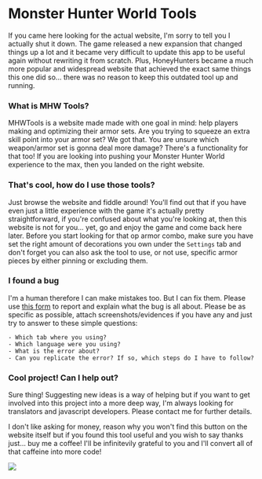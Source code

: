 # Monster Hunter World Tools
If you came here looking for the actual website, I'm sorry to tell you I actually shut it down. The game released a new expansion that changed things up a lot and it became very difficult to update this app to be useful again without rewriting it from scratch.
Plus, HoneyHunters became a much more popular and widespread website that achieved the exact same things this one did so... there was no reason to keep this outdated tool up and running. 

### What is MHW Tools?
MHWTools is a website made made with one goal in mind: help players making and optimizing their armor sets. Are you trying to squeeze an extra skill point into your armor set? We got that. You are unsure which weapon/armor set is gonna deal more damage? There's a functionality for that too! If you are looking into pushing your Monster Hunter World experience to the max, then you landed on the right website.

### That's cool, how do I use those tools?
Just browse the website and fiddle around! You'll find out that if you have even just a little experience with the game it's actually pretty straightforward, if you're confused about what you're looking at, then this website is not for you... yet, go and enjoy the game and come back here later.
Before you start looking for that op armor combo, make sure you have set the right amount of decorations you own under the `Settings` tab and don't forget you can also ask the tool to use, or not use, specific armor pieces by either pinning or excluding them.

### I found a bug
I'm a human therefore I can make mistakes too. But I can fix them.
Please use [this form](https://github.com/nyirsh/MHWTools/issues) to report and explain what the bug is all about. Please be as specific as possible, attach screenshots/evidences if you have any and just try to answer to these simple questions:

```
- Which tab where you using?
- Which language were you using?
- What is the error about?
- Can you replicate the error? If so, which steps do I have to follow?
```

### Cool project! Can I help out?
Sure thing! Suggesting new ideas is a way of helping but if you want to get involved into this project into a more deep way, I'm always looking for translators and javascript developers. Please contact me for further details.

I don't like asking for money, reason why you won't find this button on the website itself but if you found this tool useful and you wish to say thanks just... buy me a coffee! I'll be infinitevily grateful to you and I'll convert all of that caffeine into more code!

<a href="https://www.buymeacoffee.com/nyirsh"><img src="https://img.buymeacoffee.com/button-api/?text=Buy me a coffee&emoji=&slug=nyirsh&button_colour=5F7FFF&font_colour=ffffff&font_family=Cookie&outline_colour=000000&coffee_colour=FFDD00"></a>
